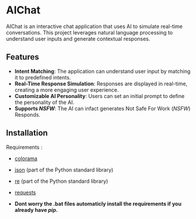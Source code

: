 # AIChat

AIChat is an interactive chat application that uses AI to simulate real-time conversations. This project leverages natural language processing to understand user inputs and generate contextual responses.

## Features

- **Intent Matching**: The application can understand user input by matching it to predefined intents.
- **Real-Time Response Simulation**: Responses are displayed in real-time, creating a more engaging user experience.
- **Customizable AI Personality**: Users can set an initial prompt to define the personality of the AI.
- **Supports *NSFW***: The AI can infact generates Not Safe For Work (*NSFW*) Responds.

## Installation

Requirements :
- [colorama](https://pypi.org/project/colorama/)
- [json](https://docs.python.org/3/library/json.html) (part of the Python standard library)
- [re](https://docs.python.org/3/library/re.html) (part of the Python standard library)
- [requests](https://pypi.org/project/requests/)

- **Dont worry the .bat files automaticly install the requirements if you already have *pip*.**
